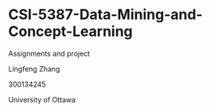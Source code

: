 # CSI-5387-Data-Mining-and-Concept-Learning
Assignments and project

Lingfeng Zhang

300134245

University of Ottawa